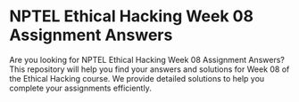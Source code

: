 # NPTEL Ethical Hacking Week 08 Assignment Answers

Are you looking for NPTEL Ethical Hacking Week 08 Assignment Answers? This repository will help you find your answers and solutions for Week 08 of the Ethical Hacking course. We provide detailed solutions to help you complete your assignments efficiently.